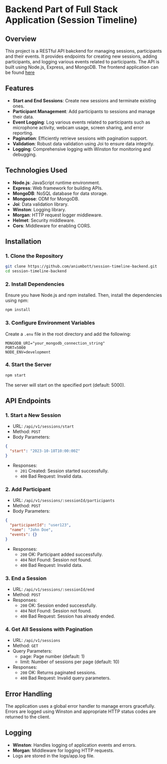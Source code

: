 # Backend Part of Full Stack Application (Session Timeline)

## Overview

This project is a RESTful API bakckend for managing sessions, participants and their events. It provides endpoints for creating new sessions, adding participants, and logging various events related to participants. The API is built using Node.js, Express, and MongoDB. The frontend application can be found [here](https://github.com/Aniumbott/session-timeline)

## Features

- **Start and End Sessions**: Create new sessions and terminate existing ones.
- **Participant Management**: Add participants to sessions and manage their data.
- **Event Logging**: Log various events related to participants such as microphone activity, webcam usage, screen sharing, and error reporting.
- **Pagination**: Efficiently retrieve sessions with pagination support.
- **Validation**: Robust data validation using Joi to ensure data integrity.
- **Logging**: Comprehensive logging with Winston for monitoring and debugging.

## Technologies Used

- **Node.js**: JavaScript runtime environment.
- **Express**: Web framework for building APIs.
- **MongoDB**: NoSQL database for data storage.
- **Mongoose**: ODM for MongoDB.
- **Joi**: Data validation library.
- **Winston**: Logging library.
- **Morgan**: HTTP request logger middleware.
- **Helmet**: Security middleware.
- **Cors**: Middleware for enabling CORS.

## Installation

### 1. **Clone the Repository**

```bash
git clone https://github.com/aniumbott/session-timeline-backend.git
cd session-timeline-backend
```

### 2. Install Dependencies

Ensure you have Node.js and npm installed. Then, install the dependencies using npm:

```bash
npm install
```

### 3. Configure Environment Variables

Create a `.env` file in the root directory and add the following:

```env
MONGODB_URI="your_mongodb_connection_string"
PORT=5000
NODE_ENV=development
```

### 4. Start the Server

```bash
npm start
```

The server will start on the specified port (default: 5000).

## API Endpoints

### 1. Start a New Session

- URL: `/api/v1/sessions/start`
- Method: `POST`
- Body Parameters:

```json
{
  "start": "2023-10-18T10:00:00Z"
}
```

- Responses:
  - `201` Created: Session started successfully.
  - `400` Bad Request: Invalid data.

### 2. Add Participant

- URL: `/api/v1/sessions/:sessionId/participants`
- Method: `POST`
- Body Parameters:

```json
{
  "participantId": "user123",
  "name": "John Doe",
  "events": {}
}
```

- Responses:
  - `200` OK: Participant added successfully.
  - `404` Not Found: Session not found.
  - `400` Bad Request: Invalid data.

### 3. End a Session

- URL: `/api/v1/sessions/:sessionId/end`
- Method: `POST`
- Responses:
  - `200` OK: Session ended successfully.
  - `404` Not Found: Session not found.
  - `400` Bad Request: Session has already ended.

### 4. Get All Sessions with Pagination

- URL: `/api/v1/sessions`
- Method: `GET`
- Query Parameters:
  - page: Page number (default: 1)
  - limit: Number of sessions per page (default: 10)
- Responses:
  - `200` OK: Returns paginated sessions.
  - `400` Bad Request: Invalid query parameters.

## Error Handling

The application uses a global error handler to manage errors gracefully. Errors are logged using Winston and appropriate HTTP status codes are returned to the client.

## Logging

- **Winston**: Handles logging of application events and errors.
- **Morgan**: Middleware for logging HTTP requests.
- Logs are stored in the logs/app.log file.
